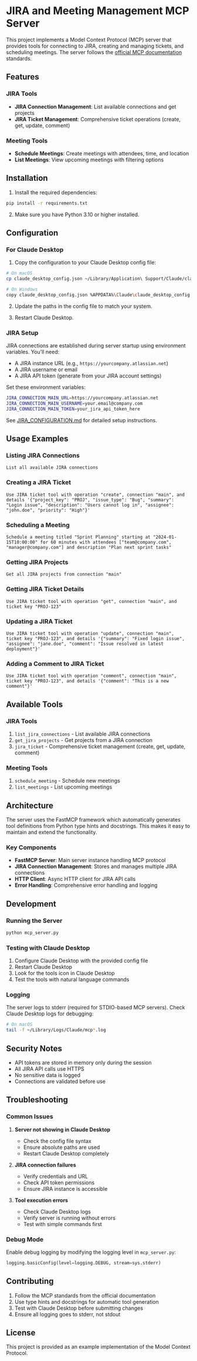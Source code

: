 # JIRA and Meeting Management MCP Server

This project implements a Model Context Protocol (MCP) server that provides tools for connecting to JIRA, creating and managing tickets, and scheduling meetings. The server follows the [official MCP documentation](https://modelcontextprotocol.io/docs/develop/build-server) standards.

## Features

### JIRA Tools
- **JIRA Connection Management**: List available connections and get projects
- **JIRA Ticket Management**: Comprehensive ticket operations (create, get, update, comment)

### Meeting Tools
- **Schedule Meetings**: Create meetings with attendees, time, and location
- **List Meetings**: View upcoming meetings with filtering options

## Installation

1. Install the required dependencies:
```bash
pip install -r requirements.txt
```

2. Make sure you have Python 3.10 or higher installed.

## Configuration

### For Claude Desktop

1. Copy the configuration to your Claude Desktop config file:
```bash
# On macOS
cp claude_desktop_config.json ~/Library/Application\ Support/Claude/claude_desktop_config.json

# On Windows
copy claude_desktop_config.json %APPDATA%\Claude\claude_desktop_config.json
```

2. Update the paths in the config file to match your system.

3. Restart Claude Desktop.

### JIRA Setup

JIRA connections are established during server startup using environment variables. You'll need:
- A JIRA instance URL (e.g., `https://yourcompany.atlassian.net`)
- A JIRA username or email
- A JIRA API token (generate from your JIRA account settings)

Set these environment variables:
```bash
JIRA_CONNECTION_MAIN_URL=https://yourcompany.atlassian.net
JIRA_CONNECTION_MAIN_USERNAME=your.email@company.com
JIRA_CONNECTION_MAIN_TOKEN=your_jira_api_token_here
```

See [JIRA_CONFIGURATION.md](JIRA_CONFIGURATION.md) for detailed setup instructions.

## Usage Examples

### Listing JIRA Connections
```
List all available JIRA connections
```

### Creating a JIRA Ticket
```
Use JIRA ticket tool with operation "create", connection "main", and details '{"project_key": "PROJ", "issue_type": "Bug", "summary": "Login issue", "description": "Users cannot log in", "assignee": "john.doe", "priority": "High"}'
```

### Scheduling a Meeting
```
Schedule a meeting titled "Sprint Planning" starting at "2024-01-15T10:00:00" for 60 minutes with attendees ["team@company.com", "manager@company.com"] and description "Plan next sprint tasks"
```

### Getting JIRA Projects
```
Get all JIRA projects from connection "main"
```

### Getting JIRA Ticket Details
```
Use JIRA ticket tool with operation "get", connection "main", and ticket key "PROJ-123"
```

### Updating a JIRA Ticket
```
Use JIRA ticket tool with operation "update", connection "main", ticket key "PROJ-123", and details '{"summary": "Fixed login issue", "assignee": "jane.doe", "comment": "Issue resolved in latest deployment"}'
```

### Adding a Comment to JIRA Ticket
```
Use JIRA ticket tool with operation "comment", connection "main", ticket key "PROJ-123", and details '{"comment": "This is a new comment"}'
```

## Available Tools

### JIRA Tools
1. `list_jira_connections` - List available JIRA connections
2. `get_jira_projects` - Get projects from a JIRA connection
3. `jira_ticket` - Comprehensive ticket management (create, get, update, comment)

### Meeting Tools
1. `schedule_meeting` - Schedule new meetings
2. `list_meetings` - List upcoming meetings

## Architecture

The server uses the FastMCP framework which automatically generates tool definitions from Python type hints and docstrings. This makes it easy to maintain and extend the functionality.

### Key Components

- **FastMCP Server**: Main server instance handling MCP protocol
- **JIRA Connection Management**: Stores and manages multiple JIRA connections
- **HTTP Client**: Async HTTP client for JIRA API calls
- **Error Handling**: Comprehensive error handling and logging

## Development

### Running the Server
```bash
python mcp_server.py
```

### Testing with Claude Desktop
1. Configure Claude Desktop with the provided config file
2. Restart Claude Desktop
3. Look for the tools icon in Claude Desktop
4. Test the tools with natural language commands

### Logging
The server logs to stderr (required for STDIO-based MCP servers). Check Claude Desktop logs for debugging:
```bash
# On macOS
tail -f ~/Library/Logs/Claude/mcp*.log
```

## Security Notes

- API tokens are stored in memory only during the session
- All JIRA API calls use HTTPS
- No sensitive data is logged
- Connections are validated before use

## Troubleshooting

### Common Issues

1. **Server not showing in Claude Desktop**
   - Check the config file syntax
   - Ensure absolute paths are used
   - Restart Claude Desktop completely

2. **JIRA connection failures**
   - Verify credentials and URL
   - Check API token permissions
   - Ensure JIRA instance is accessible

3. **Tool execution errors**
   - Check Claude Desktop logs
   - Verify server is running without errors
   - Test with simple commands first

### Debug Mode
Enable debug logging by modifying the logging level in `mcp_server.py`:
```python
logging.basicConfig(level=logging.DEBUG, stream=sys.stderr)
```

## Contributing

1. Follow the MCP standards from the official documentation
2. Use type hints and docstrings for automatic tool generation
3. Test with Claude Desktop before submitting changes
4. Ensure all logging goes to stderr, not stdout

## License

This project is provided as an example implementation of the Model Context Protocol.
